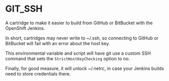 # GIT_SSH

A cartridge to make it easier to build from GitHub or BitBucket with the OpenShift Jenkins.

In short, cartridges may never write to ~/.ssh, so connecting to GitHub or BitBucket will fail with an error about the host key.

This environmental variable and script will have git use a custom SSH command that sets the `StrictHostKeyChecking` option to no.

Finally, for good measure, it will unlock ~/.netrc, in case your Jenkins builds need to store credentials there.
